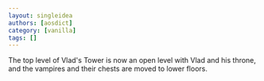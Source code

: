 ```yaml
---
layout: singleidea
authors: [aosdict]
category: [vanilla]
tags: []
---
```

The top level of Vlad's Tower is now an open level with Vlad and his throne, and the vampires and their chests are moved to lower floors.
